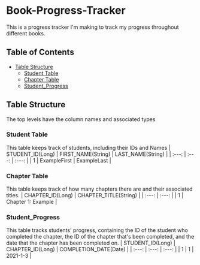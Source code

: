# Book-Progress-Tracker
This is a progress tracker I'm making to track my progress throughout different books.

## Table of Contents
* [Table Structure](#table-structure)
  * [Student Table](#student-table)
  * [Chapter Table](#chapter-table)
  * [Student_Progress](#student_progress)


## Table Structure
The top levels have the column names and associated types

### Student Table
This table keeps track of students, including their IDs and Names
| STUDENT_ID(Long) | FIRST_NAME(String) | LAST_NAME(String) |
| :---: | :---: | :---: |
| 1 | ExampleFirst | ExampleLast |

### Chapter Table
This table keeps track of how many chapters there are and their associated titles. 
| CHAPTER_ID(Long) | CHAPTER_TITLE(String) |
| :---: | :---: |
| 1 | Chapter 1: Example |

### Student_Progress
This table tracks students' progress, containing the ID of the student who completed the chapter, the ID of the chapter that's been completed, and the date that the chapter has been completed on. 
| STUDENT_ID(Long) | CHAPTER_ID(Long) | COMPLETION_DATE(Date) |
| :---: | :---: | :---: |
| 1 | 1 | 2021-1-3 |
